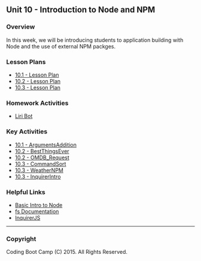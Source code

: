 ## Unit 10 - Introduction to Node and NPM

### Overview

In this week, we will be introducing students to application building with Node and the use of external NPM packges. 

### Lesson Plans

* [10.1 - Lesson Plan](01-Day/01-Day-LessonPlan.md)
* [10.2 - Lesson Plan](02-Day/02-Day-LessonPlan.md)
* [10.3 - Lesson Plan](03-Day/03-Day-LessonPlan.md)

### Homework Activities

* [Liri Bot](../../../01-Class-Content/10-nodejs/02-Homework/Instructions/homework_instructions.md)

### Key Activities

* [10.1 - ArgumentsAddition](../../../01-Class-Content/10-nodejs/01-Activities/04-ArgumentsAddition)
* [10.2 - BestThingsEver](../../../01-Class-Content/10-nodejs/01-Activities/13-BestThingsEver)
* [10.2 - OMDB_Request](../../../01-Class-Content/10-nodejs/01-Activities/17-OMDB_Request)
* [10.3 - CommandSort](../../../01-Class-Content/10-nodejs/01-Activities/20-CommandSort)
* [10.3 - WeatherNPM](../../../01-Class-Content/10-nodejs/01-Activities/22-WeatherNPM)
* [10.3 - InquirerIntro](../../../01-Class-Content/10-nodejs/01-Activities/25-Inquirer_Intro)

### Helpful Links

* [Basic Intro to Node](https://blog.codeship.com/node-js-tutorial/)
* [fs Documentation](https://nodejs.org/api/fs.html)
* [InquirerJS](https://www.npmjs.com/package/inquirer)

- - -

### Copyright

Coding Boot Camp (C) 2015. All Rights Reserved.
